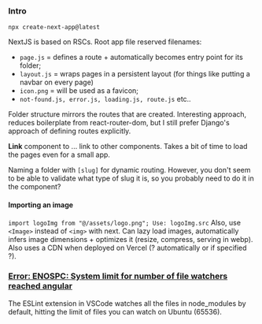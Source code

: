 ### Intro
`npx create-next-app@latest`

NextJS is based on RSCs.
Root app file reserved filenames:
- `page.js` = defines a route + automatically becomes entry point for its folder;
- `layout.js` = wraps pages in a persistent layout (for things like putting a navbar on every page)
- `icon.png` = will be used as a favicon;
- `not-found.js, error.js, loading.js, route.js` etc..

Folder structure mirrors the routes that are created. Interesting approach, reduces boilerplate from react-router-dom, but I still prefer Django's approach of defining routes explicitly.

**Link** component to ... link to other components.
Takes a bit of time to load the pages even for a small app.

Naming a folder with `[slug]` for dynamic routing. However, you don't seem to be able to validate what type of slug it is, so you probably need to do it in the component?

#### Importing an image
`import logoImg from "@/assets/logo.png";
Use: logoImg.src`
Also, use `<Image>` instead of `<img>` with next. Can lazy load images, automatically infers image dimensions + optimizes it (resize, compress, serving in webp). Also uses a CDN when deployed on Vercel (? automatically or if specified ?).



### [Error: ENOSPC: System limit for number of file watchers reached angular](https://stackoverflow.com/questions/65300153/error-enospc-system-limit-for-number-of-file-watchers-reached-angular)

The ESLint extension in VSCode watches all the files in node_modules by default, hitting the limit of files you can watch on Ubuntu (65536).


